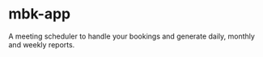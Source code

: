 # mbk-app
A meeting scheduler to handle your bookings and generate daily, monthly and weekly reports. 
